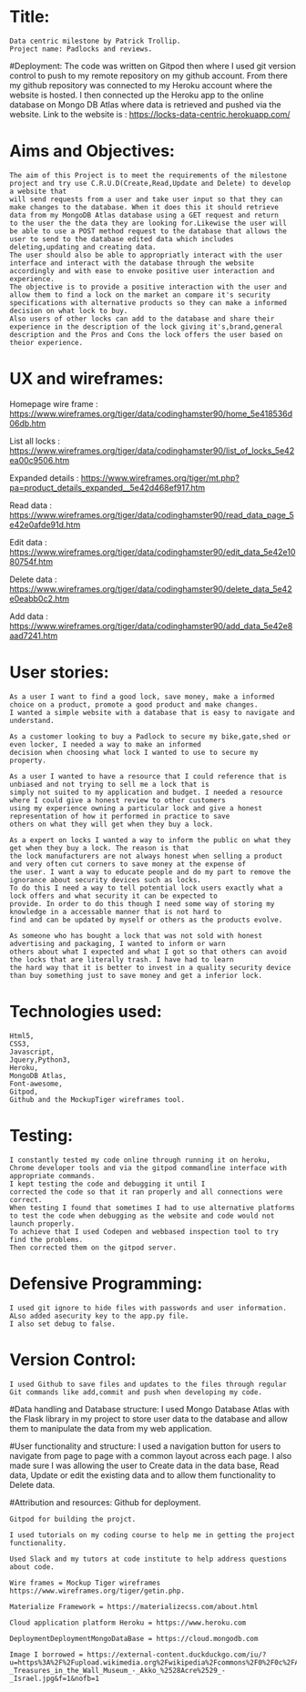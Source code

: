 # Title:
    Data centric milestone by Patrick Trollip.
    Project name: Padlocks and reviews.

#Deployment:
    The code was written on Gitpod then where I used git version control to push to my remote repository on my github account.
    From there my github repository was connected to my Heroku account where the website is hosted.
    I then connected up the Heroku app to the online database on Mongo DB Atlas where data is retrieved and pushed via the website.
    Link to the website is : https://locks-data-centric.herokuapp.com/

# Aims and Objectives:
    The aim of this Project is to meet the requirements of the milestone project and try use C.R.U.D(Create,Read,Update and Delete) to develop a website that 
    will send requests from a user and take user input so that they can make changes to the database. When it does this it should retrieve data from my MongoDB Atlas database using a GET request and return 
    to the user the the data they are looking for.Likewise the user will be able to use a POST method request to the database that allows the user to send to the database edited data which includes deleting,updating and creating data.
    The user should also be able to appropriatly interact with the user interface and interact with the database through the website accordingly and with ease to envoke positive user interaction and experience.
    The objective is to provide a positive interaction with the user and allow them to find a lock on the market an compare it's security specifications with alternative products so they can make a informed decision on what lock to buy.
    Also users of other locks can add to the database and share their experience in the description of the lock giving it's,brand,general description and the Pros and Cons the lock offers the user based on theior experience.

# UX and wireframes:

Homepage wire frame : https://www.wireframes.org/tiger/data/codinghamster90/home_5e418536d06db.htm

List all locks : https://www.wireframes.org/tiger/data/codinghamster90/list_of_locks_5e42ea00c9506.htm 

Expanded details : https://www.wireframes.org/tiger/mt.php?pa=product_details_expanded__5e42d468ef917.htm

Read data : https://www.wireframes.org/tiger/data/codinghamster90/read_data_page_5e42e0afde91d.htm 

Edit data : https://www.wireframes.org/tiger/data/codinghamster90/edit_data_5e42e1080754f.htm 

Delete data : https://www.wireframes.org/tiger/data/codinghamster90/delete_data_5e42e0eabb0c2.htm 

Add data : https://www.wireframes.org/tiger/data/codinghamster90/add_data_5e42e8aad7241.htm


# User stories:

    As a user I want to find a good lock, save money, make a informed choice on a product, promote a good product and make changes.
    I wanted a simple website with a database that is easy to navigate and understand.

    As a customer looking to buy a Padlock to secure my bike,gate,shed or even locker, I needed a way to make an informed
    decision when choosing what lock I wanted to use to secure my property.

    As a user I wanted to have a resource that I could reference that is unbiased and not trying to sell me a lock that is
    simply not suited to my application and budget. I needed a resource where I could give a honest review to other customers
    using my experience owning a particular lock and give a honest representation of how it performed in practice to save 
    others on what they will get when they buy a lock.

    As a expert on locks I wanted a way to inform the public on what they get when they buy a lock. The reason is that
    the lock manufacturers are not always honest when selling a product and very often cut corners to save money at the expense of 
    the user. I want a way to educate people and do my part to remove the ignorance about security devices such as locks.
    To do this I need a way to tell potential lock users exactly what a lock offers and what security it can be expected to
    provide. In order to do this though I need some way of storing my knowledge in a accessable manner that is not hard to
    find and can be updated by myself or others as the products evolve.

    As someone who has bought a lock that was not sold with honest advertising and packaging, I wanted to inform or warn
    others about what I expected and what I got so that others can avoid the locks that are literally trash. I have had to learn
    the hard way that it is better to invest in a quality security device than buy something just to save money and get a inferior lock.


# Technologies used:
    Html5,
    CSS3,
    Javascript,
    Jquery,Python3,
    Heroku,
    MongoDB Atlas,
    Font-awesome,
    Gitpod,
    Github and the MockupTiger wireframes tool.

# Testing:
    I constantly tested my code online through running it on heroku, Chrome developer tools and via the gitpod commandline interface with appropriate commands.
    I kept testing the code and debugging it until I 
    corrected the code so that it ran properly and all connections were correct.
    When testing I found that sometimes I had to use alternative platforms to test the code when debugging as the website and code would not launch properly. 
    To achieve that I used Codepen and webbased inspection tool to try find the problems.
    Then corrected them on the gitpod server.

# Defensive Programming:
    I used git ignore to hide files with passwords and user information. ALso added asecurity key to the app.py file.
    I also set debug to false.

# Version Control:
    I used Github to save files and updates to the files through regular Git commands like add,commit and push when developing my code.

#Data handling and Database structure:
    I used Mongo Database Atlas with the Flask library in my project to store user data to the database and allow them to manipulate the data from my
    web application.

#User functionality and structure:
    I used a navigation button for users to navigate from page to page with a common layout across each page.
    I also made sure I was allowing the user to Create data in the data base, Read data, Update or edit the existing data and to allow them functionality to Delete data.

#Attribution and resources:
    Github for deployment.

    Gitpod for building the projct.

    I used tutorials on my coding course to help me in getting the project functionality.

    Used Slack and my tutors at code institute to help address questions about code.

    Wire frames = Mockup Tiger wireframes https://www.wireframes.org/tiger/getin.php.

    Materialize Framework = https://materializecss.com/about.html

    Cloud application platform Heroku = https://www.heroku.com

    DeploymentDeploymentMongoDataBase = https://cloud.mongodb.com

    Image I borrowed = https://external-content.duckduckgo.com/iu/?u=https%3A%2F%2Fupload.wikimedia.org%2Fwikipedia%2Fcommons%2F0%2F0c%2FAntique_Padlocks_-_Treasures_in_the_Wall_Museum_-_Akko_%2528Acre%2529_-_Israel.jpg&f=1&nofb=1

